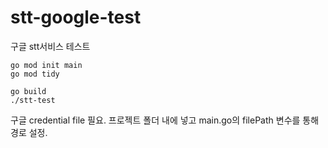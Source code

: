 # stt-google-test
구글 stt서비스 테스트

```
go mod init main
go mod tidy

go build
./stt-test
```

구글 credential file 필요. 프로젝트 폴더 내에 넣고 main.go의 filePath 변수를 통해 경로 설정.
